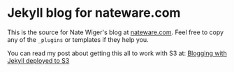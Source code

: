 Jekyll blog for nateware.com
============================

This is the source for Nate Wiger's blog at [nateware.com](http://nateware.com).
Feel free to copy any of the `_plugins` or templates if they help you.

You can read my post about getting this all to work with S3 at:
[Blogging with Jekyll deployed to S3](http://nateware.com/jekyll-plus-twitter-bootstrap-on-s3.html)


